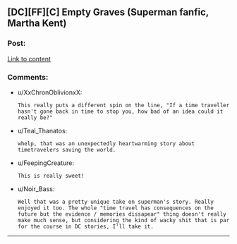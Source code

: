## [DC][FF][C] Empty Graves (Superman fanfic, Martha Kent)

### Post:

[Link to content](http://archiveofourown.org/works/6447187)

### Comments:

- u/XxChronOblivionxX:
  ```
  This really puts a different spin on the line, "If a time traveller hasn't gone back in time to stop you, how bad of an idea could it really be?"
  ```

- u/Teal_Thanatos:
  ```
  whelp, that was an unexpectedly heartwarming story about timetravelers saving the world.
  ```

- u/FeepingCreature:
  ```
  This is really sweet!
  ```

- u/Noir_Bass:
  ```
  Well that was a pretty unique take on superman's story. Really enjoyed it too. The whole "time travel has consequences on the future but the evidence / memories dissapear" thing doesn't really make much sense, but considering the kind of wacky shit that is par for the course in DC stories, I'll take it.
  ```

---

